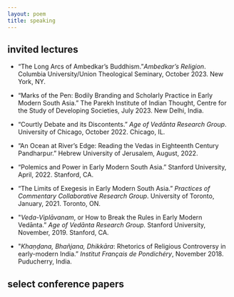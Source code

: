 ```yaml
---
layout: poem
title: speaking
---
```




## invited lectures

- “The Long Arcs of Ambedkar’s Buddhism.”*Ambedkar’s Religion*. Columbia University/Union Theological Seminary, October 2023. New York, NY.

- “Marks of the Pen: Bodily Branding and Scholarly Practice in Early Modern South Asia.” The Parekh Institute of Indian Thought, Centre for the Study of Developing Societies, July 2023. New Delhi, India.

- “Courtly Debate and its Discontents.” *Age of Vedānta Research Group*. University of Chicago, October 2022. Chicago, IL.

- “An Ocean at River’s Edge: Reading the Vedas in Eighteenth Century Pandharpur.” Hebrew University of Jerusalem, August, 2022.

- “Polemics and Power in Early Modern South Asia.” Stanford University, April, 2022. Stanford, CA.

- “The Limits of Exegesis in Early Modern South Asia.” *Practices of Commentary Collaborative Research Group*. University of Toronto, January, 2021. Toronto, ON.

- "*Veda-Viplāvanam*, or How to Break the Rules in Early Modern Vedānta.” *Age of Vedānta Research Group.* Stanford University, November, 2019. Stanford, CA.

- "*Khaṇḍana, Bhañjana, Dhikkāra*: Rhetorics of Religious Controversy in early-modern India.” *Institut Français de Pondichéry*, November 2018. Puducherry, India.



## select conference papers
